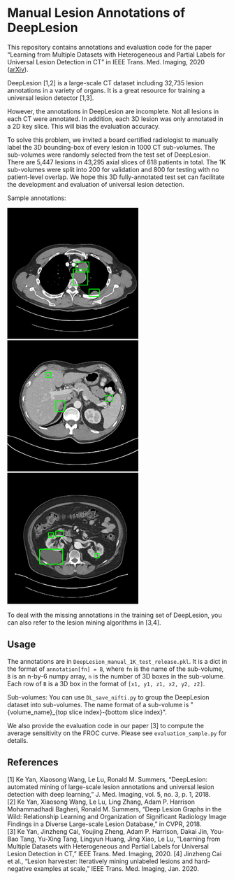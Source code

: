 # Manual Lesion Annotations of DeepLesion

This repository contains annotations and evaluation code for the paper “Learning from Multiple Datasets with Heterogeneous and Partial Labels for Universal Lesion Detection in CT” in IEEE Trans. Med. Imaging, 2020 ([arXiv](https://arxiv.org/abs/2009.02577)).

DeepLesion [1,2] is a large-scale CT dataset including 32,735 lesion annotations in a variety of organs.
It is a great resource for training a universal lesion detector [1,3].

However, the annotations in DeepLesion are incomplete.
Not all lesions in each CT were annotated. In addition, each 3D lesion was only annotated in a 2D key slice.
This will bias the evaluation accuracy.

To solve this problem, we invited a board certified radiologist to manually label the 3D bounding-box of every lesion in 1000 CT sub-volumes.
The sub-volumes were randomly selected from the test set of DeepLesion.
There are 5,447 lesions in 43,295 axial slices of 618 patients in total.
The 1K sub-volumes were split into 200 for validation and 800 for testing with no patient-level overlap.
We hope this 3D fully-annotated test set can facilitate the development and evaluation of universal lesion detection.

Sample annotations:
<p float="left">
  <img src="000238_04_02_082.png" width="300" />
  <img src="000530_04_01_320.png" width="300" /> 
  <img src="000560_03_01_064.png" width="300" />
</p>

To deal with the missing annotations in the training set of DeepLesion, you can also refer to the lesion mining algorithms in [3,4].

## Usage

The annotations are in `DeepLesion_manual_1K_test_release.pkl`. 
It is a dict in the format of `annotation[fn] = B`, 
where `fn` is the name of the sub-volume, `B` is an n-by-6 numpy array, `n` is the number of 3D boxes in the sub-volume.
Each row of `B` is a 3D box in the format of `[x1, y1, z1, x2, y2, z2]`.

Sub-volumes: You can use `DL_save_nifti.py` to group the DeepLesion dataset into sub-volumes.
The name format of a sub-volume is "{volume_name}_{top slice index}-{bottom slice index}".

We also provide the evaluation code in our paper [3] to compute the average sensitivity on the FROC curve.
Please see `evaluation_sample.py` for details.

## References

[1] Ke Yan, Xiaosong Wang, Le Lu, Ronald M. Summers, “DeepLesion: automated mining of large-scale lesion annotations and universal lesion detection with deep learning,” J. Med. Imaging, vol. 5, no. 3, p. 1, 2018.   
[2] Ke Yan, Xiaosong Wang, Le Lu, Ling Zhang, Adam P. Harrison Mohammadhadi Bagheri, Ronald M. Summers, “Deep Lesion Graphs in the Wild: Relationship Learning and Organization of Significant Radiology Image Findings in a Diverse Large-scale Lesion Database,” in CVPR, 2018.  
[3] Ke Yan, Jinzheng Cai, Youjing Zheng, Adam P. Harrison, Dakai Jin, You-Bao Tang, Yu-Xing Tang, Lingyun Huang, Jing Xiao, Le Lu, “Learning from Multiple Datasets with Heterogeneous and Partial Labels for Universal Lesion Detection in CT,” IEEE Trans. Med. Imaging, 2020.
[4] Jinzheng Cai et al., “Lesion harvester: Iteratively mining unlabeled lesions and hard-negative examples at scale,” IEEE Trans. Med. Imaging, Jan. 2020.